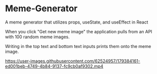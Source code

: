# Meme-Generator
A meme generator that utilizes props, useState, and useEffect in React


When you click "Get new meme image" the application pulls from an API with 100 random meme images.


Writing in the top text and bottom text inputs prints them onto the meme image.

https://user-images.githubusercontent.com/62524957/179384161-ed001beb-4749-4b84-9137-fc9cb0af9302.mp4

